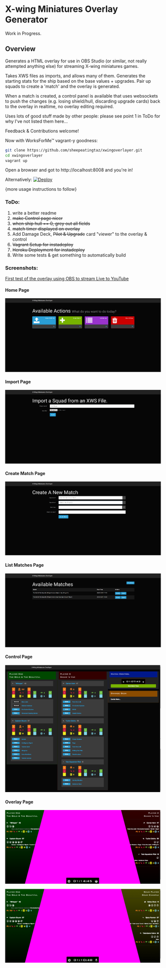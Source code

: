 # X-wing Miniatures Overlay Generator
Work in Progress.

## Overview
Generates a HTML overlay for use in OBS Studio (or similar, not really attempted anything else) for streaming X-wing miniatures games.

Takes XWS files as imports, and allows many of them. Generates the starting stats for the ship based on the base values + upgrades. Pair up squads to create a 'match' and the overlay is generated.

When a match is created, a control panel is available that uses websockets to push the changes (e.g. losing shield/hull, discarding upgrade cards) back to the overlay in realtime, no overlay editing required.

Uses lots of good stuff made by other people: please see point 1 in ToDo for why I've not listed them here...

Feedback & Contributions welcome!

Now with WorksForMe™ vagrant-y goodness:

```bash
git clone https://github.com/sheepeatingtaz/xwingoverlayer.git
cd xwingoverlayer
vagrant up
```

Open a browser and got to http://localhost:8008 and you're in!


Alternatively: [![Deploy](https://www.herokucdn.com/deploy/button.svg)](https://heroku.com/deploy?template=https://github.com/sheepeatingtaz/xwingoverlayer)

{more usage instructions to follow}


### ToDo:
1. write a better readme
2. ~~make Control page nicer~~
3. ~~when ship hull == 0, grey out all fields~~
4. ~~match timer displayed on overlay~~
5. Add Damage Deck, ~~Pilot & Upgrade~~ card "viewer" to the overlay & control
6. ~~Vagrant Setup for instadeploy~~
7. ~~Heroku Deployment for instadeploy~~
8. Write some tests & get something to automatically build 

### Screenshots:

[First test of the overlay using OBS to stream Live to YouTube](https://www.youtube.com/watch?v=kfZpG1Zfmmk "Stream test")

#### Home Page
![Home Page](screenshots/home.png?raw=true "Home Page")

#### Import Page
![Import Page](screenshots/import.png?raw=true "Import Page")

#### Create Match Page
![Create Match Page](screenshots/create.png?raw=true "Create Match Page")

#### List Matches Page
![List Matches Page](screenshots/list.png?raw=true "List Matches  Page")

#### Control Page
![Control Page](screenshots/control.png?raw=true "Control Page")

#### Overlay Page
![Overlay Page](screenshots/overlay2.png?raw=true "Overlay Page")

![Overlay Page](screenshots/overlay.png?raw=true "Overlay Page")
